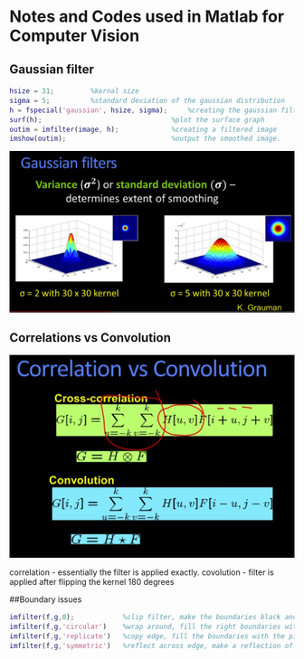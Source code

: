 # Notes and Codes used in Matlab for Computer Vision

## Gaussian filter
```Matlab
hsize = 31;			%kernal size
sigma = 5;			%standard deviation of the gaussian distribution
h = fspecial('gaussian', hsize, sigma);		%creating the gaussian filter
surf(h);								%plot the surface graph
outim = imfilter(image, h);	 			%creating a filtered image
imshow(outim);							%output the smoothed image. 
```


![gaussian filter](https://github.com/radrajith/OpenCV_learn/blob/master/notes_images/gaussian.PNG?raw=true)

## Correlations vs Convolution

![Correlation vs Convolution](https://github.com/radrajith/OpenCV_learn/blob/master/notes_images/correlation_convolution.PNG?raw=true)

correlation - essentially the filter is applied exactly. 
covolution - filter is applied after flipping the kernel 180 degrees

##Boundary issues

```Matlab
imfilter(f,g,0);			%clip filter, make the boundaries black and then apply filter
imfilter(f,g,'circular') 	%wrap around, fill the right boundaries with the pixel on the left of the image, sort wrapping a paper and making it periodic and then apply filter
imfilter(f,g,'replicate')	%copy edge, fill the boundaries with the pixel on the edge.(extend the pixel on the edge) and then apply filter
imfilter(f,g,'symmetric')	%reflect across edge, make a reflection of the edge for the size of the boundary and then apply the filter
```

